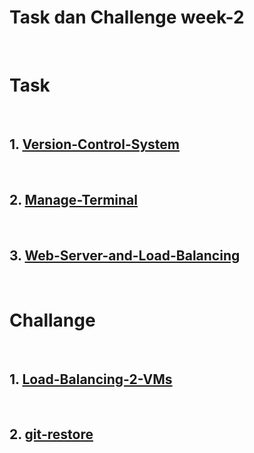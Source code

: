 # Task dan Challenge week-2
<br/>

# Task
<br/>

## 1. [Version-Control-System](/stage-1/week-2/Version-Control-System)
<br/>

## 2. [Manage-Terminal](/stage-1/week-2/Manage-Terminal)
<br/>

## 3. [Web-Server-and-Load-Balancing](/stage-1/week-2/Web-Server-and-Load-Balancing)
<br/>

# Challange
<br/>

## 1.  [Load-Balancing-2-VMs](/stage-1/week-2/Load-Balancing-2-VMs)
<br/>

## 2.  [git-restore](/stage-1/week-2/git-restore/)


